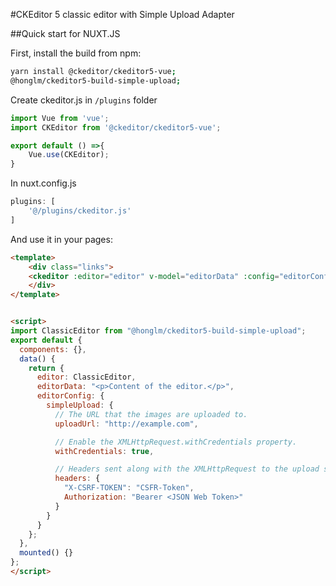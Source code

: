 #CKEditor 5 classic editor with Simple Upload Adapter

##Quick start for NUXT.JS

First, install the build from npm:
```bash
yarn install @ckeditor/ckeditor5-vue;
@honglm/ckeditor5-build-simple-upload;
```

Create ckeditor.js in `/plugins` folder
```js
import Vue from 'vue';
import CKEditor from '@ckeditor/ckeditor5-vue';

export default () =>{
    Vue.use(CKEditor);
}
```

In nuxt.config.js
```js
plugins: [
    '@/plugins/ckeditor.js'
]
```

And use it in your pages:

```html
<template>
	<div class="links">
	<ckeditor :editor="editor" v-model="editorData" :config="editorConfig"></ckeditor>
	</div>
</template>


<script>
import ClassicEditor from "@honglm/ckeditor5-build-simple-upload";
export default {
  components: {},
  data() {
    return {
      editor: ClassicEditor,
      editorData: "<p>Content of the editor.</p>",
      editorConfig: {
        simpleUpload: {
          // The URL that the images are uploaded to.
          uploadUrl: "http://example.com",

          // Enable the XMLHttpRequest.withCredentials property.
          withCredentials: true,

          // Headers sent along with the XMLHttpRequest to the upload server.
          headers: {
            "X-CSRF-TOKEN": "CSFR-Token",
            Authorization: "Bearer <JSON Web Token>"
          }
        }
      }
    };
  },
  mounted() {}
};
</script>
```



